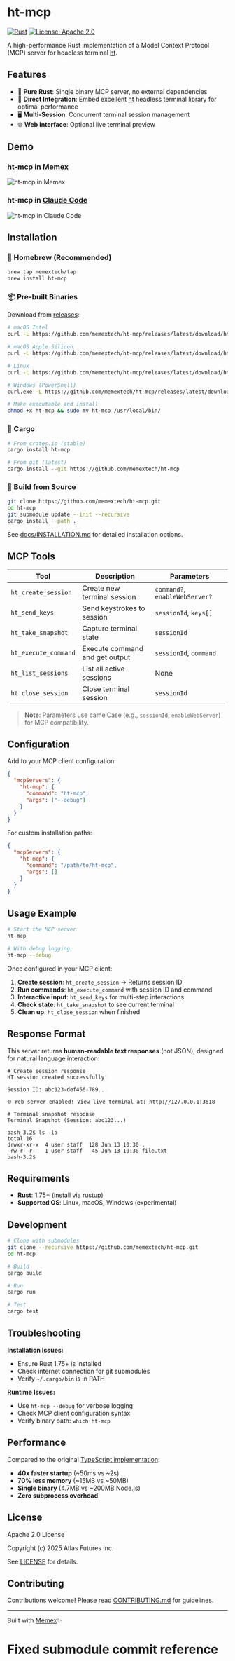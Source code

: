 # ht-mcp

[![Rust](https://img.shields.io/badge/rust-1.75+-orange.svg)](https://www.rust-lang.org)
[![License: Apache 2.0](https://img.shields.io/badge/License-Apache%202.0-blue.svg)](https://opensource.org/licenses/Apache-2.0)

A high-performance Rust implementation of a Model Context Protocol (MCP) server for headless terminal [ht](https://github.com/andyk/ht).

## Features

- 🚀 **Pure Rust**: Single binary MCP server, no external dependencies
- 🔗 **Direct Integration**: Embed excellent [ht](https://github.com/andyk/ht) headless terminal library for optimal performance
- 🖥️ **Multi-Session**: Concurrent terminal session management
- 🌐 **Web Interface**: Optional live terminal preview

## Demo

### ht-mcp in [Memex](https://memex.tech)

![ht-mcp in Memex](https://github.com/user-attachments/assets/6a1b6e76-5d5c-4ba4-87ee-70a31f0bc4ce)

### ht-mcp in [Claude Code](https://www.anthropic.com/claude-code)

![ht-mcp in Claude Code](https://github.com/user-attachments/assets/e70a3240-77f5-4ef2-953b-202b310dbf74)

## Installation

### 🍺 Homebrew (Recommended)

```bash
brew tap memextech/tap
brew install ht-mcp
```

### 📦 Pre-built Binaries

Download from [releases](https://github.com/memextech/ht-mcp/releases/latest):

```bash
# macOS Intel
curl -L https://github.com/memextech/ht-mcp/releases/latest/download/ht-mcp-x86_64-apple-darwin -o ht-mcp

# macOS Apple Silicon
curl -L https://github.com/memextech/ht-mcp/releases/latest/download/ht-mcp-aarch64-apple-darwin -o ht-mcp

# Linux
curl -L https://github.com/memextech/ht-mcp/releases/latest/download/ht-mcp-x86_64-unknown-linux-gnu -o ht-mcp

# Windows (PowerShell)
curl.exe -L https://github.com/memextech/ht-mcp/releases/latest/download/ht-mcp-x86_64-pc-windows-msvc -o ht-mcp.exe

# Make executable and install
chmod +x ht-mcp && sudo mv ht-mcp /usr/local/bin/
```

### 🦀 Cargo

```bash
# From crates.io (stable)
cargo install ht-mcp

# From git (latest)
cargo install --git https://github.com/memextech/ht-mcp
```

### 🔧 Build from Source

```bash
git clone https://github.com/memextech/ht-mcp.git
cd ht-mcp
git submodule update --init --recursive
cargo install --path .
```

See [docs/INSTALLATION.md](docs/INSTALLATION.md) for detailed installation options.

## MCP Tools

| Tool | Description | Parameters |
|------|-------------|------------|
| `ht_create_session` | Create new terminal session | `command?`, `enableWebServer?` |
| `ht_send_keys` | Send keystrokes to session | `sessionId`, `keys[]` |
| `ht_take_snapshot` | Capture terminal state | `sessionId` |
| `ht_execute_command` | Execute command and get output | `sessionId`, `command` |
| `ht_list_sessions` | List all active sessions | None |
| `ht_close_session` | Close terminal session | `sessionId` |

> **Note**: Parameters use camelCase (e.g., `sessionId`, `enableWebServer`) for MCP compatibility.

## Configuration

Add to your MCP client configuration:

```json
{
  "mcpServers": {
    "ht-mcp": {
      "command": "ht-mcp",
      "args": ["--debug"]
    }
  }
}
```

For custom installation paths:

```json
{
  "mcpServers": {
    "ht-mcp": {
      "command": "/path/to/ht-mcp",
      "args": []
    }
  }
}
```

## Usage Example

```bash
# Start the MCP server
ht-mcp

# With debug logging
ht-mcp --debug
```

Once configured in your MCP client:

1. **Create session**: `ht_create_session` → Returns session ID
2. **Run commands**: `ht_execute_command` with session ID and command
3. **Interactive input**: `ht_send_keys` for multi-step interactions
4. **Check state**: `ht_take_snapshot` to see current terminal
5. **Clean up**: `ht_close_session` when finished

## Response Format

This server returns **human-readable text responses** (not JSON), designed for natural language interaction:

```text
# Create session response
HT session created successfully!

Session ID: abc123-def456-789...

🌐 Web server enabled! View live terminal at: http://127.0.0.1:3618
```

```text
# Terminal snapshot response
Terminal Snapshot (Session: abc123...)

bash-3.2$ ls -la
total 16
drwxr-xr-x  4 user staff  128 Jun 13 10:30 .
-rw-r--r--  1 user staff   45 Jun 13 10:30 file.txt
bash-3.2$
```

## Requirements

- **Rust**: 1.75+ (install via [rustup](https://rustup.rs/))
- **Supported OS**: Linux, macOS, Windows (experimental)

## Development

```bash
# Clone with submodules
git clone --recursive https://github.com/memextech/ht-mcp.git
cd ht-mcp

# Build
cargo build

# Run
cargo run

# Test
cargo test
```

## Troubleshooting

**Installation Issues:**
- Ensure Rust 1.75+ is installed
- Check internet connection for git submodules
- Verify `~/.cargo/bin` is in PATH

**Runtime Issues:**
- Use `ht-mcp --debug` for verbose logging
- Check MCP client configuration syntax
- Verify binary path: `which ht-mcp`

## Performance

Compared to the original [TypeScript implementation](https://github.com/memextech/headless-terminal-mcp):
- **40x faster startup** (~50ms vs ~2s)
- **70% less memory** (~15MB vs ~50MB)
- **Single binary** (4.7MB vs ~200MB Node.js)
- **Zero subprocess overhead**

## License

Apache 2.0 License

Copyright (c) 2025 Atlas Futures Inc.

See [LICENSE](LICENSE) for details.

## Contributing

Contributions welcome! Please read [CONTRIBUTING.md](CONTRIBUTING.md) for guidelines.

---

Built with [Memex](https://memex.tech)✨
# Fixed submodule commit reference
